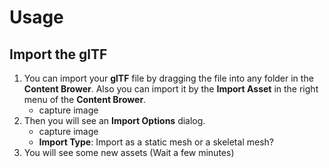 # Usage

## Import the glTF

1. You can import your **glTF** file by dragging the file into any folder in the **Content Brower**. Also you can import it by the **Import Asset** in the right menu of the **Content Brower**.
    * capture image
1. Then you will see an **Import Options** dialog.
    * capture image
    * **Import Type**: Import as a static mesh or a skeletal mesh?
1. You will see some new assets (Wait a few minutes)
